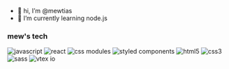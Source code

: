 - 👋 hi, I’m @mewtias
- 🌱 I’m currently learning node.js

### mew's tech

![javascript](https://img.shields.io/badge/javascript-red?style=for-the-badge&logo=javascript&color=F7DF1E&logoColor=222)
![react](https://img.shields.io/badge/react-red?style=for-the-badge&logo=react&color=61DAFB&logoColor=white)
![css modules](https://img.shields.io/badge/CSS%20Modules-black?style=for-the-badge&logo=css-modules)
![styled components](https://img.shields.io/badge/styled%20components-red?style=for-the-badge&logo=styled-components&color=2a3c44)
![html5](https://img.shields.io/badge/html5-red?style=for-the-badge&logo=html5&color=FF7900&logoColor=white)
![css3](https://img.shields.io/badge/CSS3-blue?style=for-the-badge&logo=css3)
![sass](https://img.shields.io/badge/sass-red?style=for-the-badge&logo=sass&color=cd6799&logoColor=white)
![vtex io](https://img.shields.io/badge/vtex-red?style=for-the-badge&logo=vtex&color=ED125F&logoColor=white)
